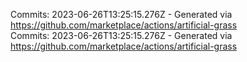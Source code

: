 Commits: 2023-06-26T13:25:15.276Z - Generated via https://github.com/marketplace/actions/artificial-grass
<br>
Commits: 2023-06-26T13:25:15.276Z - Generated via https://github.com/marketplace/actions/artificial-grass
<br>
